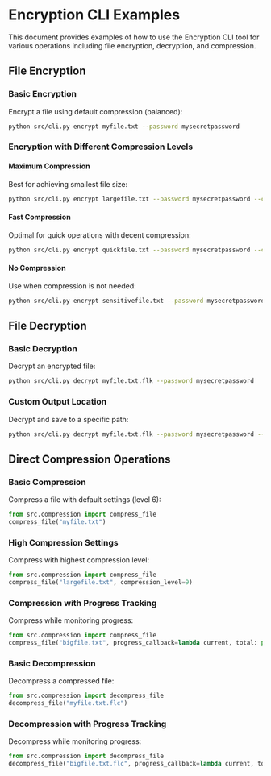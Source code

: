 # Encryption CLI Examples

This document provides examples of how to use the Encryption CLI tool for various operations including file encryption, decryption, and compression.

## File Encryption

### Basic Encryption

Encrypt a file using default compression (balanced):

```bash
python src/cli.py encrypt myfile.txt --password mysecretpassword
```

### Encryption with Different Compression Levels

#### Maximum Compression

Best for achieving smallest file size:

```bash
python src/cli.py encrypt largefile.txt --password mysecretpassword --compression max
```

#### Fast Compression

Optimal for quick operations with decent compression:

```bash
python src/cli.py encrypt quickfile.txt --password mysecretpassword --compression fast
```

#### No Compression

Use when compression is not needed:

```bash
python src/cli.py encrypt sensitivefile.txt --password mysecretpassword --compression none
```

## File Decryption

### Basic Decryption

Decrypt an encrypted file:

```bash
python src/cli.py decrypt myfile.txt.flk --password mysecretpassword
```

### Custom Output Location

Decrypt and save to a specific path:

```bash
python src/cli.py decrypt myfile.txt.flk --password mysecretpassword --output /custom/path/myfile.txt
```

## Direct Compression Operations

### Basic Compression

Compress a file with default settings (level 6):

```python
from src.compression import compress_file
compress_file("myfile.txt")
```

### High Compression Settings

Compress with highest compression level:

```python
from src.compression import compress_file
compress_file("largefile.txt", compression_level=9)
```

### Compression with Progress Tracking

Compress while monitoring progress:

```python
from src.compression import compress_file
compress_file("bigfile.txt", progress_callback=lambda current, total: print(f"Progress: {current}/{total} bytes"))
```

### Basic Decompression

Decompress a compressed file:

```python
from src.compression import decompress_file
decompress_file("myfile.txt.flc")
```

### Decompression with Progress Tracking

Decompress while monitoring progress:

```python
from src.compression import decompress_file
decompress_file("bigfile.txt.flc", progress_callback=lambda current, total: print(f"Progress: {current}/{total} bytes"))
```
